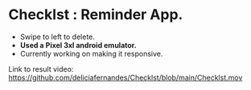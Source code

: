 # Checklst : Reminder App.

- Swipe to left to delete.
- **Used a Pixel 3xl android emulator.**
- Currently working on making it responsive.

Link to result video: https://github.com/deliciafernandes/Checklst/blob/main/Checklst.mov
